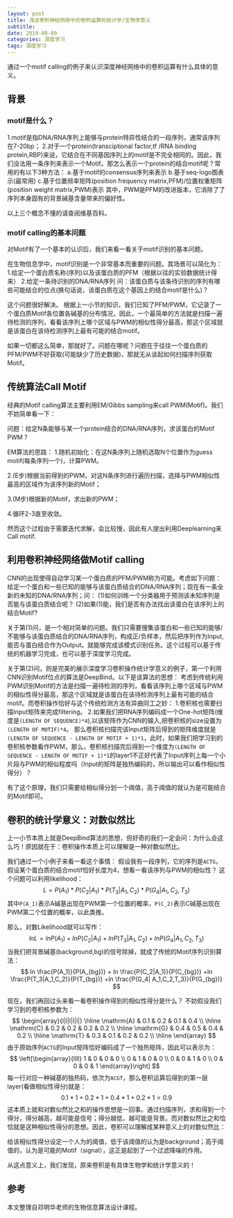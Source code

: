 ```yaml
---
layout: post
title: 浅谈卷积神经网络中的卷积运算的统计学/生物学意义
subtitle: 
date: 2019-08-09
categories: 深度学习
tags: 深度学习
---
```


通过一个motif calling的例子来认识深度神经网络中的卷积运算有什么具体的意义。

## 背景

### motif是什么？
1.motif是指DNA/RNA序列上能够与protein特异性结合的一段序列，通常该序列在7-20bp；
2.对于一个protein(transciptional factor,tf /RNA binding protein,RBP)来说，它结合在不同基因序列上的motif是不完全相同的。因此，我们没法用一条序列来表示一个Motif。那怎么表示一个protein的结合motif呢？常用的有以下3种方法：
a.基于motif的consensus序列来表示
b.基于seq-logo图表示(最常用)
c.基于位置频率矩阵(position frequency matrix,PFM)/位置权重矩阵(position weight matrix,PWM)表示
其中，PWM是PFM的改进版本，它消除了了序列本身固有的背景碱基含量带来的偏好性。

以上三个概念不懂的请查阅维基百科。

### motif calling的基本问题

对Motif有了一个基本的认识后，我们来看一看关于motif识别的基本问题。

在生物信息学中，motif识别是一个非常基本而重要的问题。其场景可以简化为：
1.给定一个蛋白质名称(序列)以及该蛋白质的PFM（根据以往的实验数据统计得来）
2.给定一条待识别的DNA/RNA序列
问：该蛋白质与该条待识别的序列有哪些可能结合的位点(换句话说，该蛋白质在这个基因上的结合motif是什么)？

这个问题很好解决。
根据上一小节的知识，我们已知了PFM/PWM，它记录了一个蛋白质Motif各位置各碱基的分布情况，因此，一个最简单的方法就是扫描一遍待检测的序列，看看该序列上哪个区域与PWM的相似性得分最高，那这个区域就是该蛋白在该待检测序列上最有可能的结合motif。

如果一切都这么简单，那就好了。问题在哪呢？问题在于往往一个蛋白质的PFM/PWM不好获取(可能缺少了历史数据)，那就无从谈起如何扫描序列获取Motif。

## 传统算法Call Motif

经典的Motif calling算法主要利用EM/Gibbs sampling来call PWM(Motif)。我们不妨简单看一下：

问题：给定N条能够与某一个protein结合的DNA/RNA序列，求该蛋白的Motif PWM？

EM算法的思路：
1.随机初始化：在这N条序列上随机选取N个位置作为guess motif(每条序列一个)，计算PWM。

2.(E步)根据当前得到的PWM，对这N条序列进行遍历扫描，选择与PWM相似性最高的区域作为该序列新的Motif；

3.(M步)根据新的Motif，求出新的PWM；

4.循环2-3直至收敛。

然而这个过程由于需要迭代求解，会比较慢，因此有人提出利用Deeplearning来Call motif.



## 利用卷积神经网络做Motif calling

CNN的出现使得自动学习某一个蛋白质的PFM/PWM称为可能。考虑如下问题：
给定一个蛋白和一些已知的能够与该蛋白质结合的DNA/RNA序列；现在有一条全新的未知的DNA/RNA序列；问：
(1)如何训练一个分类器用于预测该未知序列是否能与该蛋白质结合呢？
(2)如果(1)能，我们是否有办法找出该蛋白在该序列上的结合Motif?

关于第(1)问，是一个相对简单的问题。我们只需要搜集该蛋白和一些已知的能够/不能够与该蛋白质结合的DNA/RNA序列，构成正/负样本，然后把序列作为Input,能否与蛋白结合作为Output。就能够完成该模式识别任务。这个过程可以基于传统的机器学习完成，也可以基于深度学习完成。

关于第(2)问，则是完美的展示深度学习卷积操作统计学意义的例子，第一个利用CNN识别Motif位点的算法是DeepBind。以下是该算法的思想：
考虑到传统利用PWM识别Motif的方法是扫描一遍待检测的序列，看看该序列上哪个区域与PWM的相似性得分最高，那这个区域就是该蛋白在该待检测序列上最有可能的结合motif。而卷积操作恰好与这个传统检测方法有异曲同工之妙：
1.卷积核也需要扫描Input矩阵来完成filtering。
2.如果我们把RNA序列编码成一个One-hot矩阵(维度是`(LENGTH OF SEQUENCE)*4`),以该矩阵作为CNN的输入,把卷积核的size设置为`(LENGTH OF MOTIF)*4`。
那么卷积核扫描完该Input矩阵后得到的矩阵维度就是`(LENGTH OF SEQUENCE - LENGTH OF MOTIF + 1)*1`，此时，如果我们把学习到的卷积核参数看作PWM，那么，卷积核扫描完后得到一个维度为`(LENGTH OF SEQUENCE - LENGTH OF MOTIF + 1)*1`的layer1不正好代表了Input序列上每一个小片段与PWM的相似程度吗（Input的矩阵是独热编码的，所以输出可以看作相似性得分）？

有了这个原理，我们只需要给相似得分划一个阈值，高于阈值的就认为是可能结合的Motif即可。

## 卷积的统计学意义：对数似然比

上一小节本质上就是DeepBind算法的思想，但好奇的我们一定会问：为什么会这么巧！原因就在于：卷积操作本质上可以理解是一种对数似然比。

我们通过一个小例子来看一看这个事情：
假设我有一段序列，它的序列是`ACTG`，假设某个蛋白质的结合motif恰好长度为4，想看一看该序列与PWM的相似性？
这个问题可以利用likelihood：
$$
L=P(A_1) * P(C_2|A_1) * P(T_3|A_1,C_2) * P(G_4| A_1,C_2,T_3)
$$
其中`P(A_1)`表示A碱基出现在PWM第一个位置的概率，`P(C_2)`表示C碱基出现在PWM第二个位置的概率，以此类推。

那么，对数Likelihood就可以写作：
$$
lnL=ln P(A_1) + lnP(C_2|A_1) +ln P(T_3|A_1,C_2) +ln P(G_4| A_1,C_2,T_3)
$$
当我们把背景碱基(background,bg)的信号除掉，就成了传统的Motif序列识别算法：
$$
ln \frac{P(A_1)}{P(A_{bg})} + ln \frac{P(C_2|A_1)}{P(C_{bg})} +ln \frac{P(T_3|A_1,C_2)}{P(T_{bg})} +ln \frac{P(G_4| A_1,C_2,T_3)}{P(G_{bg})}
$$

现在，我们再回过头来看一看卷积操作得到的相似性得分是什么？
不妨假设我们学习到的卷积核参数为：
$$
\begin{array}{l|l|l|l|l|}
\hline \mathrm{A} & 0.1 & 0.2 & 0.1 & 0.4 \\
\hline \mathrm{C} & 0.2 & 0.2 & 0.2 & 0.2 \\
\hline \mathrm{G} & 0.4 & 0.5 & 0.4 & 0.2 \\
\hline \mathrm{T} & 0.3 & 0.1 & 0.2 & 0.2 \\
\hline
\end{array}
$$
由于原始序列`ACTG`的Input矩阵恰好编码成了一个独热矩阵，因此可以表示为：
$$
\left[\begin{array}{llll}
1 & 0 & 0 & 0 \\
0 & 1 & 0 & 0 \\
0 & 0 & 1 & 0 \\
0 & 0 & 0 & 1
\end{array}\right]
$$
每一行对应一种碱基的独热码，依次为`ACGT`，那么卷积运算后得到的第一层layer(看做相似性得分)就是：
$$
0.1*1 + 0.2*1 + 0.4*1 + 0.2*1 = 0.9
$$
这本质上就和对数似然比之和的操作思想是一回事。通过扫描序列，求和得到一个得分，得分越高，越可能是信号；得分越低，越可能是背景。而对数似然比之和恰恰就是这种相似性得分的思想。因此，卷积可以理解成某种意义上的对数似然比：

给该相似性得分设定一个人为的阈值，低于该阈值的认为是background；高于阈值的，认为是可能的Motif（signal），这正是起到了一个过滤降噪的作用。

从这点意义上，我们发现，原来卷积是有具体生物学和统计学意义的！

## 参考
本文整理自邓明华老师的生物信息算法设计课程。